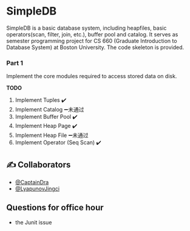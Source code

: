 # SimpleDB

SimpleDB is a basic database system, including heapfiles, basic operators(scan, filter, join, etc.), buffer pool and catalog. It serves as semester programming project for CS 660 (Graduate Introduction to Database System) at Boston University. The code skeleton is provided.

### Part 1 ###
Implement the core modules required to access stored data on disk.

**TODO**
1. Implement Tuples   :heavy_check_mark:
2. Implement Catalog   :heavy_minus_sign:未通过
3. Implement Buffer Pool  :heavy_check_mark:
4. Implement Heap Page   :heavy_check_mark:
5. Implement Heap File   :heavy_minus_sign:未通过
6. Implement Operator (Seq Scan)   :heavy_check_mark:


## ✍️ Collaborators ##
- [@CaptainDra](https://github.com/CaptainDra)
- [@LyapunovJingci](https://github.com/LyapunovJingci)


## Questions for office hour ##

- the Junit issue
